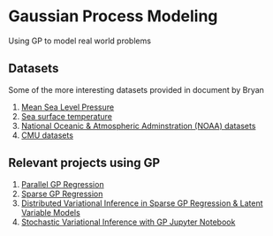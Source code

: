 # Gaussian Process Modeling
Using GP to model real world problems

## Datasets
Some of the more interesting datasets provided in document by Bryan
1. [Mean Sea Level Pressure](http://www.metoffice.gov.uk/hadobs/emslp/)
2. [Sea surface temperature](http://www.metoffice.gov.uk/hadobs/hadsst2/)
3. [National Oceanic & Atmospheric Adminstration (NOAA) datasets](http://www.esrl.noaa.gov/psd/data/gridded/)
4. [CMU datasets](http://select.cs.cmu.edu/data/index.html)

## Relevant projects using GP
1. [Parallel GP Regression](https://github.com/arikcj/pgpr)
2. [Sparse GP Regression](https://github.com/qminh93/RVGP)
3. [Distributed Variational Inference in Sparse GP Regression & Latent Variable Models](https://github.com/markvdw/GParML)
4. [Stochastic Variational Inference with GP Jupyter Notebook](http://nbviewer.jupyter.org/github/SheffieldML/notebook/blob/master/GPy/SVI.ipynb)
